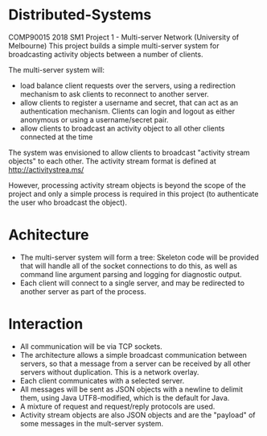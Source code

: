 # Distributed-Systems
COMP90015 2018 SM1 Project 1 - Multi-server Network (University of Melbourne)
This project builds a simple multi-server system for broadcasting activity objects between a number of clients. 

The multi-server system will:
- load balance client requests over the servers, using a redirection mechanism to ask clients to reconnect to another server.
- allow clients to register a username and secret, that can act as an authentication mechanism. Clients can login and logout as either anonymous or using a username/secret pair.
- allow clients to broadcast an activity object to all other clients connected at the time

The system was envisioned to allow clients to broadcast "activity stream objects" to each other. The activity stream format is defined at http://activitystrea.ms/


However, processing activity stream objects is beyond the scope of the project and only a simple process is required in this project (to authenticate the user who broadcast the object).

# Achitecture
- The multi-server system will form a tree: Skeleton code will be provided that will handle all of the socket connections to do this, as well as command line argument parsing and logging for diagnostic output.
- Each client will connect to a single server, and may be redirected to another server as part of the
process.
# Interaction
- All communication will be via TCP sockets.
- The architecture allows a simple broadcast communication between servers, so that a message from a
server can be received by all other servers without duplication. This is a network overlay.
- Each client communicates with a selected server.
- All messages will be sent as JSON objects with a newline to delimit them, using Java UTF8-modified,
which is the default for Java.
- A mixture of request and request/reply protocols are used.
- Activity stream objects are also JSON objects and are the "payload" of some messages in the
mult-server system.
